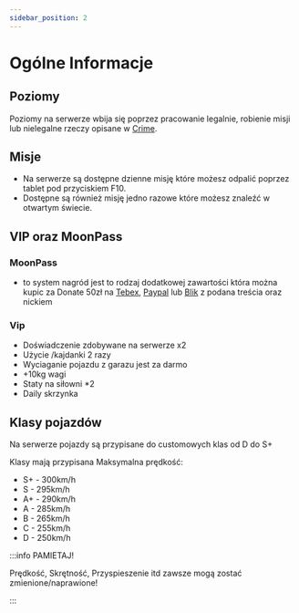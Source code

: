 ```yaml
---
sidebar_position: 2
---
```


# Ogólne Informacje

## Poziomy


Poziomy na serwerze wbija się poprzez pracowanie legalnie, robienie misji lub nielegalne rzeczy opisane w [Crime](../MoonRP/crime.md).


## Misje

- Na serwerze są dostępne dzienne misję które możesz odpalić poprzez tablet pod przyciskiem F10.
- Dostępne są również misję jedno razowe które możesz znaleźć w otwartym świecie.

## VIP oraz MoonPass

### MoonPass 
- to system nagród jest to rodzaj dodatkowej zawartości która można kupic za Donate 50zł na [Tebex](https://mnm.tebex.io/package/5692481), [Paypal](https://www.paypal.com/paypalme/MilitaryNekoMaid1) lub [Blik](https://tipo.live/p/militarynekomaid) z podana treścia oraz nickiem
### Vip
- Doświadczenie zdobywane na serwerze x2
- Użycie /kajdanki 2 razy
- Wyciaganie pojazdu z garazu jest za darmo
- +10kg wagi
- Staty na siłowni *2
- Daily skrzynka

## Klasy pojazdów
Na serwerze pojazdy są przypisane do customowych klas od D do S+

Klasy mają przypisana Maksymalna prędkość:

- S+ - 300km/h 
- S  - 295km/h
- A+ - 290km/h
- A  - 285km/h 
- B  - 265km/h
- C  - 255km/h
- D  - 250km/h

:::info PAMIETAJ!

Prędkość, Skrętność, Przyspieszenie itd zawsze mogą zostać zmienione/naprawione!

:::
